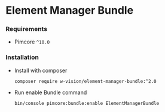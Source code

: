 # Element Manager Bundle


### Requirements
* Pimcore `^10.0`

### Installation

- Install with composer
  ```
  composer require w-vision/element-manager-bundle:^2.0
  ```

- Run enable Bundle command
  ```
  bin/console pimcore:bundle:enable ElementManagerBundle
  ```
